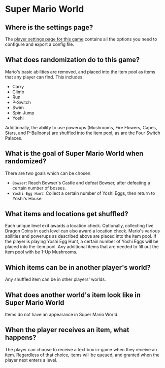 # Super Mario World

## Where is the settings page?

The [player settings page for this game](../player-settings) contains all the options you need to configure and export a config file.

## What does randomization do to this game?

Mario's basic abilities are removed, and placed into the item pool as items that any player can find. This includes:
- Carry
- Climb
- Run
- P-Switch
- Swim
- Spin Jump
- Yoshi

Additionally, the ability to use powerups (Mushrooms, Fire Flowers, Capes, Stars, and P-Balloons) are shuffled into the item pool, as are the Four Switch Palaces.

## What is the goal of Super Mario World when randomized?

There are two goals which can be chosen:
- `Bowser`: Reach Bowser's Castle and defeat Bowser, after defeating a certain number of bosses.
- `Yoshi Egg Hunt`: Collect a certain number of Yoshi Eggs, then return to Yoshi's House

## What items and locations get shuffled?

Each unique level exit awards a location check. Optionally, collecting five Dragon Coins in each level can also award a location check.
Mario's various abilities and powerups as described above are placed into the item pool.
If the player is playing Yoshi Egg Hunt, a certain number of Yoshi Eggs will be placed into the item pool.
Any additional items that are needed to fill out the item pool with be 1-Up Mushrooms.

## Which items can be in another player's world?

Any shuffled item can be in other players' worlds.

## What does another world's item look like in Super Mario World

Items do not have an appearance in Super Mario World.

## When the player receives an item, what happens?

The player can choose to receive a text box in-game when they receive an item. Regardless of that choice, items will be queued, and granted when the player next enters a level.
